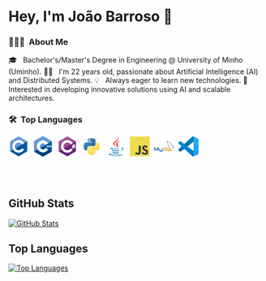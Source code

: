 <p align="center"> </p> <h1> Hey, I'm João Barroso 👋 </h1> <h3> 👨🏻‍💻 &nbsp;About Me </h3>
🎓   Bachelor's/Master's Degree in Engineering @ University of Minho (Uminho).
👨‍💻   I'm 22 years old, passionate about Artificial Intelligence (AI) and Distributed Systems.  
💡   Always eager to learn new technologies. 
🚀   Interested in developing innovative solutions using AI and scalable architectures. 

<h3>🛠 &nbsp;Top Languages</h3> <div> <img src="https://github.com/devicons/devicon/blob/master/icons/c/c-original.svg" title="C" alt="C" width="40" height="40"/>&nbsp; <img src="https://github.com/devicons/devicon/blob/master/icons/cplusplus/cplusplus-original.svg" title="C++" alt="C++" width="40" height="40"/>&nbsp; <img src="https://github.com/devicons/devicon/blob/master/icons/csharp/csharp-original.svg" title="C#" alt="C#" width="40" height="40"/>&nbsp; <img src="https://github.com/devicons/devicon/blob/master/icons/python/python-original.svg" title="Python" alt="Python" width="40" height="40"/>&nbsp; <img src="https://github.com/devicons/devicon/blob/master/icons/java/java-original.svg" title="Java" alt="Java" width="40" height="40"/>&nbsp; <img src="https://github.com/devicons/devicon/blob/master/icons/javascript/javascript-original.svg" title="JavaScript" alt="JavaScript" width="40" height="40"/>&nbsp; <img src="https://github.com/devicons/devicon/blob/master/icons/mysql/mysql-original-wordmark.svg" title="MySQL" alt="MySQL" width="40" height="40"/>&nbsp; <img src="https://github.com/devicons/devicon/blob/master/icons/vscode/vscode-original.svg" title="VSCode" alt="VSCode" width="40" height="40"/>&nbsp; </div>

<br><br>  <!-- This adds extra spacing between the sections -->

## GitHub Stats

[![GitHub Stats](https://github-readme-stats.vercel.app/api?username=JoaoBarroso25&show_icons=true&theme=radical)](https://github.com/JoaoBarroso25)

## Top Languages

[![Top Languages](https://github-readme-stats.vercel.app/api/top-langs/?username=JoaoBarroso25&layout=compact&theme=radical&langs_count=25)](https://github.com/JoaoBarroso25)

